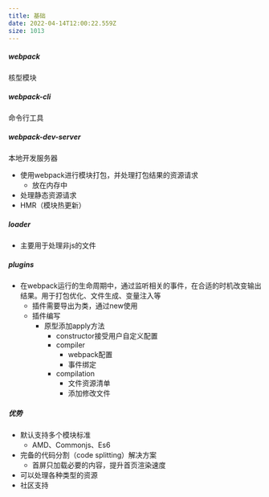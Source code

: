 ```yaml
---
title: 基础
date: 2022-04-14T12:00:22.559Z
size: 1013
---
```

##### webpack

核型模块

##### webpack-cli

命令行工具

##### webpack-dev-server

本地开发服务器

- 使用webpack进行模块打包，并处理打包结果的资源请求
  - 放在内存中
- 处理静态资源请求
- HMR（模块热更新）



##### loader

- 主要用于处理非js的文件

##### plugins

- 在webpack运行的生命周期中，通过监听相关的事件，在合适的时机改变输出结果。用于打包优化、文件生成、变量注入等
  - 插件需要导出为类，通过new使用
  - 插件编写
    - 原型添加apply方法
      - constructor接受用户自定义配置
      - compiler
        - webpack配置
        - 事件绑定
      - compilation
        - 文件资源清单
        - 添加修改文件

##### 优势

- 默认支持多个模块标准
  - AMD、Commonjs、Es6
- 完备的代码分割（code splitting）解决方案
  - 首屏只加载必要的内容，提升首页渲染速度
- 可以处理各种类型的资源
- 社区支持
